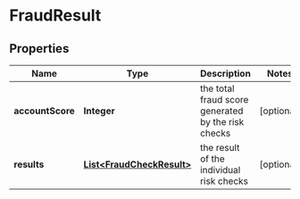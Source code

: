 
# FraudResult

## Properties
Name | Type | Description | Notes
------------ | ------------- | ------------- | -------------
**accountScore** | **Integer** | the total fraud score generated by the risk checks |  [optional]
**results** | [**List&lt;FraudCheckResult&gt;**](FraudCheckResult.md) | the result of the individual risk checks |  [optional]



